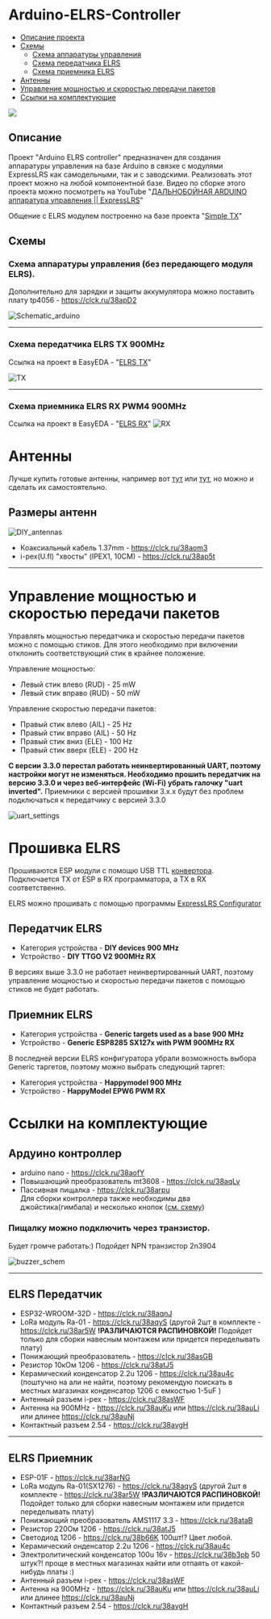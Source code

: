 # Arduino-ELRS-Controller

* [Описание проекта](#описание)  
* [Схемы](#схемы)  
  * [Схема аппаратуры управления](#схема-аппаратуры-управления-без-передающего-модуля-elrs) 
  * [Схема передатчика ELRS](#схема-передатчика-elrs-tx-900mhz)
  * [Схема приемника ELRS](#схема-приемника-elrs-rx-pwm4-900mhz)
* [Антенны](#антенны)
* [Управление мощностью и скоростью передачи пакетов](#Управление-мощностью-и-скоростью-передачи-пакетов)
* [Ссылки на комплектующие](#ссылки-на-комплектующие)

<img src="doc/1.png"/>
</p>


## Описание
<a name="test1"></a> 
Проект "Arduino ELRS controller" предназначен для создания аппаратуры управления на базе Arduino в связке с модулями ExpressLRS как самодельными, так и с заводскими. Реализовать этот проект можно на любой компонентной базе. Видео по сборке этого проекта можно посмотреть на YouTube "[ДАЛЬНОБОЙНАЯ ARDUINO аппаратура управления || ExpressLRS](https://youtu.be/eXaWpuBfFW8?si=YdgBgIKVBinbROiB)"

Общение с ELRS модулем построенно на базе проекта "[Simple TX](https://github.com/kkbin505/Arduino-Transmitter-for-ELRS)"
## Схемы
### Схема аппаратуры управления (без передающего модуля ELRS).

 Дополнительно для зарядки и защиты аккумулятора можно поставить плату tp4056 - https://clck.ru/38apD2

![Schematic_arduino](schematics/../doc/arduino_controller.png)
___
### Схема передатчика ELRS TX 900MHz
Ссылка на проект в EasyEDA - "[ELRS TX](https://oshwlab.com/redbanannas/elrs_tx)"

![TX](/schematics/TX_ELRS.png)
___

### Схема приемника ELRS RX PWM4 900MHz
Ссылка на проект в EasyEDA - "[ELRS RX](https://oshwlab.com/redbanannas/elrs_rx)"
![RX](/schematics/RX_ELRS.png)
# Антенны
 Лучше купить готовые антенны, например вот [тут](https://clck.ru/38auKu) или [тут](https://clck.ru/38auNj), но можно и сделать их самостоятельно. 
## Размеры антенн
![DIY_antennas](schematics/../doc/antennas.png)
* Коаксиальный кабель 1.37mm - https://clck.ru/38aom3
* i-pex(U.fl) "хвосты" 
(IPEX1, 10СМ) - https://clck.ru/38ap5t
___
# Управление мощностью и скоростью передачи пакетов
Управлять мощностью передатчика и скоростью передачи пакетов можно с помощью стиков. Для этого необходимо при включении отклонить соответствующий стик в крайнее положение.
  
  Управление мощностью:
* Левый стик влево (RUD) - 25 mW 
 * Левый стик вправо (RUD) - 50 mW

Управление скоростью передачи пакетов:
 * Правый стик влево (AIL) - 25 Hz
* Правый стик вправо (AIL) - 50 Hz
* Правый стик вниз (ELE) - 100 Hz
* Правый стик вверх (ELE) - 200 Hz

__С версии 3.3.0 перестал работать неинвертированный UART, поэтому настройки могут не изменяться. Необходимо прошить передатчик на версию 3.3.0 и через веб-интерфейс (Wi-Fi) убрать галочку "uart inverted".__  Приемники с версией прошивки 3.x.x будут без проблем подключаться к передатчику с версией 3.3.0

![uart_settings](schematics/../doc/uart.png)
# Прошивка ELRS 
Прошиваются ESP модули с помощю USB TTL [конвертора](https://clck.ru/38auqK). Подключается TX от ESP в RX программатора, а TX в RX соответственно. 

ELRS можно прошивать с помощью программы [ExpressLRS Configurator](https://github.com/ExpressLRS/ExpressLRS-Configurator/releases)
 ## Передатчик ELRS
 * Категория устройства - **DIY devices 900 MHz**
 * Устройство - **DIY TTGO V2 900MHz RX**
 
 В версиях выше 3.3.0 не работает неинвертированный UART, поэтому управление мощностью и скоростью передачи пакетов с помощью стиков не будет работать.
  
  ## Приемник ELRS
 * Категория устройства - **Generic targets used as a base 900 MHz**
 * Устройство - **Generic ESP8285 SX127x with PWM 900MHz RX**
 
В последней версии ELRS конфигуратора убрали возможность выбора Generic таргетов, поэтому можно выбрать следующий таргет:
 * Категория устройства - **Happymodel 900 MHz**
 * Устройство - **HappyModel EPW6 PWM RX**

# Ссылки на комплектующие

## Ардуино контроллер

* arduino nano - https://clck.ru/38aofY
* Повышающий преобразователь mt3608 - https://clck.ru/38aqLv
* Пассивная пищалка - https://clck.ru/38arpu  
 Для сборки контроллера также необходимы два джойстика(гимбала) и несколько кнопок ([см. схему](#arduino-elrs-controller)) 
 ### Пищалку можно подключить через транзистор.
 Будет громче работать:) Подойдет NPN транзистор 2n3904   
 
 ![buzzer_schem](/schematics/buzzer.png)
____

## ELRS Передатчик
* ESP32-WROOM-32D - https://clck.ru/38aqnJ
* LoRa модуль Ra-01 - https://clck.ru/38aqyS (другой 2шт в комплекте - https://clck.ru/38ar5W **!РАЗЛИЧАЮТСЯ РАСПИНОВКОЙ!** Подойдет только для сборки навесным монтажем или придется переделывать плату)
* Понижающий преобразователь - https://clck.ru/38asGB
* Резистор 10кОм 1206 - https://clck.ru/38atJ5
* Керамический конденсатор 2.2u 1206 - https://clck.ru/38au4c (поштучно на али не найти, поэтому рекомендую поискать в местных магазинах конденсатор 1206 с емкостью 1-5uF )
* Антенный разъем i-pex - https://clck.ru/38asWF
* Антенна на 900MHz - https://clck.ru/38auKu или https://clck.ru/38auLi или длинее https://clck.ru/38auNj
* Контактный разъем 2.54 - https://clck.ru/38avgH
___

## ELRS Приемник
* ESP-01F - https://clck.ru/38arNG
* LoRa модуль Ra-01(SX1276) - https://clck.ru/38aqyS (другой 2шт в комплекте - https://clck.ru/38ar5W **!РАЗЛИЧАЮТСЯ РАСПИНОВКОЙ!** Подойдет только для сборки навесным монтажем или придется переделывать плату)
* Понижающий преобразователь AMS1117 3.3 - https://clck.ru/38ataB
* Резистор 220Ом 1206 - https://clck.ru/38atJ5
* Светодиод 1206 - https://clck.ru/38b66K 100шт!? Цвет любой.
* Керамический онденсатор 2.2u 1206 - https://clck.ru/38au4c
* Электролитический конденсатор 100u 16v - https://clck.ru/38b3pb 50 штук?! проще в местных магазинах найти или отпаять от какой-нибудь платы :)
* Антенный разъем i-pex - https://clck.ru/38asWF
* Антенна на 900MHz - https://clck.ru/38auKu или https://clck.ru/38auLi или длинее https://clck.ru/38auNj
* Контактный разъем 2.54 - https://clck.ru/38avgH


